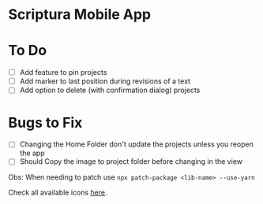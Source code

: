 # Scriptura Mobile App

# To Do

- [ ] Add feature to pin projects
- [ ] Add marker to last position during revisions of a text
- [ ] Add option to delete (with confirmation dialog) projects

# Bugs to Fix
- [ ] Changing the Home Folder don't update the projects unless you reopen the app
- [ ] Should Copy the image to project folder before changing in the view

Obs: When needing to patch use `npx patch-package <lib-name> --use-yarn`

Check all available icons [here](https://oblador.github.io/react-native-vector-icons/).

